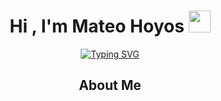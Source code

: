 <h1 align="center"><b>Hi , I'm Mateo Hoyos </b><img src="https://media.giphy.com/media/hvRJCLFzcasrR4ia7z/giphy.gif" width="35"></h1>
<span align="center">

[![Typing SVG](https://readme-typing-svg.herokuapp.com?font=Fira+Code&pause=1000&color=39D353&center=true&random=false&width=435&lines=I+am+Mateo;welcome+to+my+Github;Full+Stack+Developer;Node.js_React.js_MongoDB_Express.js)](https://github.com/Teo8523)

<span/>
<h2> About Me</h2>

